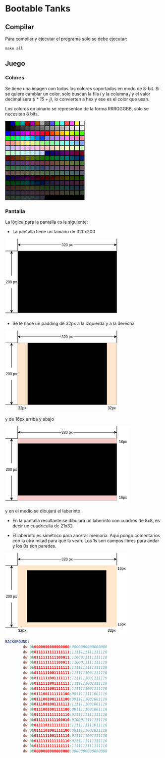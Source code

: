 # Bootable Tanks

## Compilar

Para compilar y ejecutar el programa solo se debe ejecutar:

```shell
make all
```

## Juego

### Colores
Se tiene una imagen con todos los colores soportados en modo de 8-bit.
Si se quiere cambiar un color, solo buscan la fila *i* y la  columna *j* y el valor decimal sera *(i * 15 + j)*, lo convierten a hex y ese es el color que usan.

Los colores en binario se representan de la forma RRRGGGBB, solo se necesitan 8 bits.

![alt text](imgs/8bit_color_mode.png)

### Pantalla

La lógica para la pantalla es la siguiente:

* La pantalla tiene un tamaño de 320x200

![alt text](imgs/black_screen.png)

* Se le hace un padding de 32px a la izquierda y a la derecha

![alt text](imgs/padding_x.png)

y de 16px arriba y abajo

![alt text](imgs/padding_y.png)

y en el medio se dibujará el laberinto.

* En la pantalla resultante se dibujará un laberinto con cuadros de 8x8, es decir un cuadriculla de 21x32.

* El laberinto es simétrico para ahorrar memoria. Aquí pongo comentarios con la otra mitad para que la vean. Los 1s son campos libres para andar y los 0s son paredes.

![alt text](imgs/screen.png)

```asm
BACKGROUND:
        dw 0b0000000000000000;0000000000000000
        dw 0b0111111111111111;1111111111111110
        dw 0b0111111111100011;1100011111111110
        dw 0b0111111111100011;1100011111111110
        dw 0b0111111111111111;1111111111111110
        dw 0b0111111001111111;1111111001111110
        dw 0b0111111001111111;1111111001111110
        dw 0b0111111001111111;1111111001111110
        dw 0b0111111001111111;1111111001111110
        dw 0b0111001111111100;0011111111001110
        dw 0b0111001001111100;0011111001001110
        dw 0b0111001001111111;1111111001001110
        dw 0b0111001001111100;0011111001001110
        dw 0b0111111111111110;0111111111111110
        dw 0b0111111111100010;0100011111111110
        dw 0b0111101111111111;1111111111011110
        dw 0b0111101001111100;0011111001011110
        dw 0b0111111001111110;0111111001111110
        dw 0b0111111111111110;0111111111111110
        dw 0b0111111111111111;1111111111111110
        dw 0b0000000000000000;0000000000000000
```
